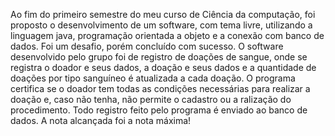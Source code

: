Ao fim do primeiro semestre do meu curso de Ciência da computação, foi proposto o desenvolvimento de um software, com tema livre, utilizando a linguagem java, programação orientada a objeto e a conexão com banco de dados. Foi um desafio, porém concluído com sucesso. O software desenvolvido pelo grupo foi de registro de doações de sangue, onde se registra o doador e seus dados, a doação e seus dados e a quantidade de doações por tipo sanguíneo é atualizada a cada doação. O programa certifica se o doador tem todas as condições necessárias para realizar a doação e, caso não tenha, não permite o cadastro ou a ralização do procedimento. Todo registro feito pelo programa é enviado ao banco de dados. A nota alcançada foi a nota máxima!
